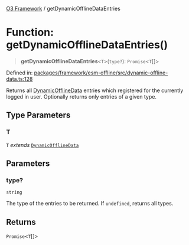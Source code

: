 [O3 Framework](../API.md) / getDynamicOfflineDataEntries

# Function: getDynamicOfflineDataEntries()

> **getDynamicOfflineDataEntries**\<`T`\>(`type?`): `Promise`\<`T`[]\>

Defined in: [packages/framework/esm-offline/src/dynamic-offline-data.ts:128](https://github.com/habeshabro/openmrs-esm-core/blob/main/packages/framework/esm-offline/src/dynamic-offline-data.ts#L128)

Returns all [DynamicOfflineData](../interfaces/DynamicOfflineData.md) entries which registered for the currently logged in user.
Optionally returns only entries of a given type.

## Type Parameters

### T

`T` *extends* [`DynamicOfflineData`](../interfaces/DynamicOfflineData.md)

## Parameters

### type?

`string`

The type of the entries to be returned. If `undefined`, returns all types.

## Returns

`Promise`\<`T`[]\>
